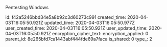 Pentesting Windows

id: f42a5246bbd34e5a8b92c3d60273c991
created_time: 2020-04-03T16:05:50.921Z
updated_time: 2020-04-03T16:05:50.977Z
user_created_time: 2020-04-03T16:05:50.921Z
user_updated_time: 2020-04-03T16:05:50.921Z
encryption_cipher_text: 
encryption_applied: 0
parent_id: 8e265bfd7ca1443abf444fde69a7faca
is_shared: 0
type_: 2